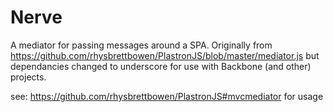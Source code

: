 # Nerve #

A mediator for passing messages around a SPA. Originally from https://github.com/rhysbrettbowen/PlastronJS/blob/master/mediator.js but dependancies changed to underscore for use with Backbone (and other) projects.

see: https://github.com/rhysbrettbowen/PlastronJS#mvcmediator for usage
